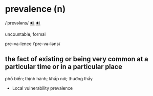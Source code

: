 # prevalence (n)

/ˈprevələns/ [🔊](https://www.oxfordlearnersdictionaries.com/media/english/uk_pron/p/pre/preva/prevalence__gb_1.mp3) [🔊](https://www.oxfordlearnersdictionaries.com/media/english/us_pron/p/pre/preva/prevalence__us_1.mp3)

uncountable, formal

pre-va-lence /ˈpre-və-ləns/

## the fact of existing or being very common at a particular time or in a particular place 

phổ biến; thịnh hành; khắp nơi; thường thấy

- Local vulnerability prevalence